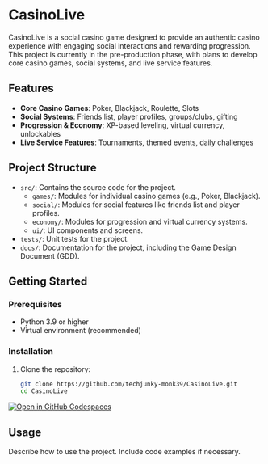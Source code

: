 # CasinoLive

CasinoLive is a social casino game designed to provide an authentic casino experience with engaging social interactions and rewarding progression. This project is currently in the pre-production phase, with plans to develop core casino games, social systems, and live service features.

## Features
- **Core Casino Games**: Poker, Blackjack, Roulette, Slots
- **Social Systems**: Friends list, player profiles, groups/clubs, gifting
- **Progression & Economy**: XP-based leveling, virtual currency, unlockables
- **Live Service Features**: Tournaments, themed events, daily challenges

## Project Structure
- `src/`: Contains the source code for the project.
  - `games/`: Modules for individual casino games (e.g., Poker, Blackjack).
  - `social/`: Modules for social features like friends list and player profiles.
  - `economy/`: Modules for progression and virtual currency systems.
  - `ui/`: UI components and screens.
- `tests/`: Unit tests for the project.
- `docs/`: Documentation for the project, including the Game Design Document (GDD).

## Getting Started
### Prerequisites
- Python 3.9 or higher
- Virtual environment (recommended)

### Installation
1. Clone the repository:
   ```bash
   git clone https://github.com/techjunky-monk39/CasinoLive.git
   cd CasinoLive
   ```
[![Open in GitHub Codespaces](https://github.com/codespaces/badge.svg)](https://codespaces.new/Techjunky-monk39/CasinoLiveTJ39)
## Usage

Describe how to use the project. Include code examples if necessary.
